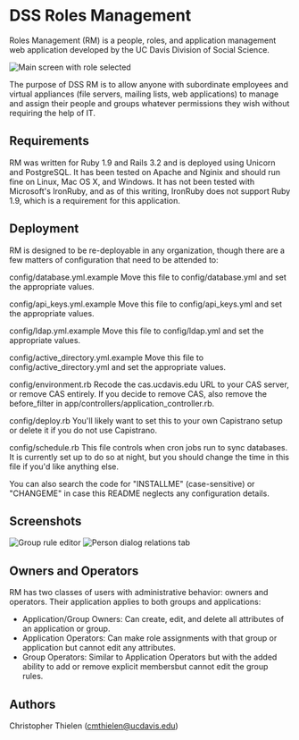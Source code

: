 # DSS Roles Management

Roles Management (RM) is a people, roles, and application management web
application developed by the UC Davis Division of Social Science.

![Main screen with role selected](http://169.237.101.195/image1.png "Main screen with role selected")

The purpose of DSS RM is to allow anyone with subordinate employees and
virtual appliances (file servers, mailing lists, web applications) to
manage and assign their people and groups whatever permissions they wish
without requiring the help of IT.

## Requirements

RM was written for Ruby 1.9 and Rails 3.2 and is deployed using Unicorn and
PostgreSQL. It has been tested on Apache and Nginix and should run fine on
Linux, Mac OS X, and Windows. It has not been tested with Microsoft's
IronRuby, and as of this writing, IronRuby does not support Ruby 1.9, which
is a requirement for this application.

## Deployment

RM is designed to be re-deployable in any organization, though there are a few
matters of configuration that need to be attended to:

config/database.yml.example
	Move this file to config/database.yml and set the appropriate values.

config/api_keys.yml.example
	Move this file to config/api_keys.yml and set the appropriate values.

config/ldap.yml.example
  Move this file to config/ldap.yml and set the appropriate values.

config/active_directory.yml.example
  Move this file to config/active_directory.yml and set the appropriate values.

config/environment.rb
	Recode the cas.ucdavis.edu URL to your CAS server, or remove CAS entirely. If
  you decide to remove CAS, also remove the before_filter in
	app/controllers/application_controller.rb.

config/deploy.rb
	You'll likely want to set this to your own Capistrano setup or delete it
	if you do not use Capistrano.

config/schedule.rb
  This file controls when cron jobs run to sync databases. It is currently
  set up to do so at night, but you should change the time in this file if
  you'd like anything else.

You can also search the code for "INSTALLME" (case-sensitive) or "CHANGEME"
in case this README neglects any configuration details.

## Screenshots
![Group rule editor](http://169.237.101.195/image2.png "Group rule editor")
![Person dialog relations tab](http://169.237.101.195/image3.png "Person dialog relations tab")

## Owners and Operators
RM has two classes of users with administrative behavior: owners and operators. Their
application applies to both groups and applications:

  - Application/Group Owners: Can create, edit, and delete all attributes of an application or group.
  - Application Operators: Can make role assignments with that group or application but cannot edit
               any attributes.
  - Group Operators: Similar to Application Operators but with the added ability to add or remove explicit
               membersbut cannot edit the group rules.

## Authors
Christopher Thielen (cmthielen@ucdavis.edu)
